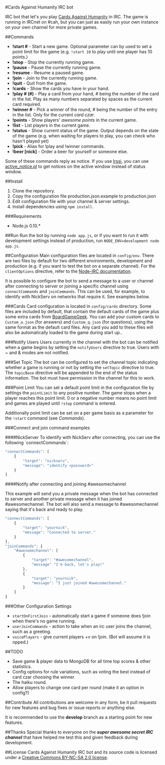 #Cards Against Humanity IRC bot

IRC bot that let's you play [Cards Against Humanity](http://www.cardsagainsthumanity.com/) in IRC. The game is running in IRCnet on #cah, but you can just as easily run your own instance on your own channel for more private games.

##Commands
* **!start #** - Start a new game. Optional parameter can by used to set a point limit for the game (e.g. `!start 10` to play until one player has 10 points.)
* **!stop** - Stop the currently running game.
* **!pause** - Pause the currently running game.
* **!resume** - Resume a paused game.
* **!join** - Join to the currently running game.
* **!quit** - Quit from the game.
* **!cards** - Show the cards you have in your hand.
* **!play # (#)** - Play a card from your hand, # being the number of the card in the list. Play as many numbers separated by spaces as the current card required.
* **!winner #** - Pick a winner of the round, # being the number of the entry in the list. Only for the current *card czar*.
* **!points** - Show players' *awesome points* in the current game.
* **!list** - List players in the current game.
* **!status** - Show current status of the game. Output depends on the state of the game (e.g. when waiting for players to play, you can check who hasn't played yet)
* **!pick** - Alias for !play and !winner commands.
* **!beer [nick]** - Order a beer for yourself or someone else.

Some of these commands reply as notice. If you use [Irssi](http://www.irssi.org), you can use [active_notice.pl](http://scripts.irssi.org/scripts/active_notice.pl) to get notices on the active window instead of status window.

##Install
1. Clone the repository.
2. Copy the configuration file production.json.example to production.json
2. Edit configuration file with your channel & server settings.
3. Install dependencies using `npm install`.

###Requirements
* Node.js 0.10.*

##Run
Run the bot by running `node app.js`, or if you want to run it with development settings instead of production, run `NODE_ENV=development node app.js`.

##Configuration
Main configuration files are located in `config/env`. There are two files by default for two different environments, development and production (e.g. if you want to test the bot on a separate channel). For the `clientOptions` directive, refer to the [Node-IRC documentation](https://node-irc.readthedocs.org/en/latest/API.html#client).

It is possible to configure the bot to send a message to a user or channel after connecting to server or joining a specific channel using `connectCommands` and `joinCommands`. This can be used, for example, to identify with NickServ on networks that require it. See examples below.

###Cards
Card configuration is located in `config/cards` directory. Some files are included by default, that contain the default cards of the game plus some extra cards from [BoardGameGeek](http://boardgamegeek.com/). You can add your custom cards to `Custom_a.json` (for answers) and `Custom_q.json` (for questions), using the same format as the default card files. Any card you add to these files will also be automatically loaded to the game during start up..

###Notify Users
Users currently in the channel with the bot can be notified when a game begins by setting the `notifyUsers` directive to true. Users with ~ and & modes are not notified.

###Set Topic
The bot can be configured to set the channel topic indicating whether a game is running or not by setting the `setTopic` directive to true. The `topicBase` directive will be appended to the end of the status information. The bot must have permission in the channel for this to work.

###Point Limit
You can set a default point limit in the configuration file by settings the `pointLimit` to any positive number. The game stops when a player reaches this point limit. 0 or a negative number means no point limit and games are played until `!stop` command is entered.

Additionally point limit can be set on a per game basis as a parameter for the `!start` command (see *Commands*).

###Connect and join command examples

####NickServer
To identify with NickServ after connecting, you can use the following ´connectCommands´:

```JavaScript
"connectCommands": [
    {
        "target": "nickserv",
        "message": "identify <password>"
    }
]
```

####Notify after connecting and joining #awesomechannel

This example will send you a private message when the bot has connected to server and another private message when it has joined #awesomechannel. The bot will also send a message to #awesomechannel saying that it's back and ready to play.

```JavaScript
"connectCommands": [
    {
        "target": "yournick",
        "message": "Connected to server."
    }
],
"joinCommands": {
	"#awesomechannel": [
		{
			"target": "#awesomechannel",
			"message" "I'm back, let's play!"
		},
		{
			"target": "yournick",
			"message": "I just joined #awesomechannel."
		}
	]
}
```
###Other Configuration Settings
* `startOnFirstJoin` - automatically start a game if someone does !join when there's no game running.
* `userJoinCommands` - action to take when an irc user joins the channel, such as a greeting.
* `voicePlayers` - give current players +v on !join. (Bot will assume it is opped.)

##TODO
* Save game & player data to MongoDB for all time top scores & other statistics.
* Config options for rule variations, such as voting the best instead of card czar choosing the winner.
* The haiku round.
* Allow players to change one card per round (make it an option in config?)

##Contribute
All contributions are welcome in any form, be it pull requests for new features and bug fixes or issue reports or anything else.

It is recommended to use the **develop** branch as a starting point for new features.

##Thanks
Special thanks to everyone on the ***super awesome secret IRC channel*** that have helped me test this and given feedback during development.

##License
Cards Against Humanity IRC bot and its source code is licensed under a [Creative Commons BY-NC-SA 2.0 license](http://creativecommons.org/licenses/by-nc-sa/2.0/).
